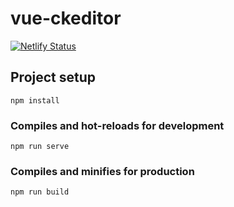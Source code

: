 # vue-ckeditor

[![Netlify Status](https://api.netlify.com/api/v1/badges/9a08882c-638a-4fef-9bef-6748428d20aa/deploy-status)](https://vue-ckeditor.netlify.com/)


## Project setup
```
npm install
```

### Compiles and hot-reloads for development
```
npm run serve
```

### Compiles and minifies for production
```
npm run build
```
